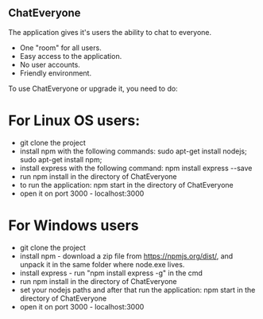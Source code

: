 ## ChatEveryone

The application gives it's users the ability to chat to everyone.
* One "room" for all users.
* Easy access to the application.
* No user accounts.
* Friendly environment.

To use ChatEveryone or upgrade it, you need to do:
# For Linux OS users:
* git clone the project
* install npm with the following commands: sudo apt-get install nodejs; sudo apt-get install npm;
* install express with the following command: npm install express --save
* run npm install in the directory of ChatEveryone
* to run the application: npm start in the directory of ChatEveryone
* open it on port 3000 - localhost:3000
#  For Windows users
* git clone the project
* install npm - download a zip file from https://npmjs.org/dist/, and unpack it in the same folder where node.exe lives.
* install express - run "npm install express -g" in the cmd
* run npm install in the directory of ChatEveryone
* set your nodejs paths and after that run the application: npm start in the directory of ChatEveryone
* open it on port 3000 - localhost:3000 
